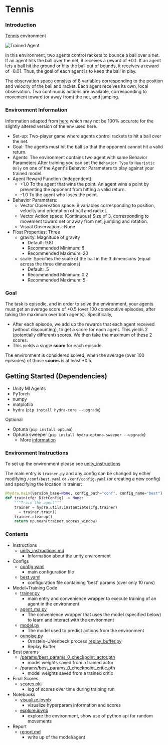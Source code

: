 [//]: # (Image References)

[trained_tennis]: https://user-images.githubusercontent.com/10624937/42135623-e770e354-7d12-11e8-998d-29fc74429ca2.gif "Trained Agent"


# Tennis

### Introduction

[Tennis](https://github.com/Unity-Technologies/ml-agents/blob/master/docs/Learning-Environment-Examples.md#tennis) environment

![Trained Agent][trained_tennis]

In this environment, two agents control rackets to bounce a ball over a net. If an agent hits the ball over the net, it receives a reward of +0.1.  If an agent lets a ball hit the ground or hits the ball out of bounds, it receives a reward of -0.01.  Thus, the goal of each agent is to keep the ball in play.

The observation space consists of 8 variables corresponding to the position and velocity of the ball and racket. Each agent receives its own, local observation.  Two continuous actions are available, corresponding to movement toward (or away from) the net, and jumping. 

### Environment Information

Information adapted from [here](https://github.com/deepanshut041/Reinforcement-Learning/tree/master/mlagents/02_tennis) which may not be 100% accurate for the slightly altered version of the env used here.

- Set-up: Two-player game where agents control rackets to hit a ball over the
  net.
- Goal: The agents must hit the ball so that the opponent cannot hit a valid return.
- Agents: The environment contains two agent with same Behavior Parameters.After training you can set the `Behavior Type` to `Heuristic Only` on one of the Agent's Behavior Parameters to play against your trained model.
- Agent Reward Function (independent):
  - +1.0 To the agent that wins the point. An agent wins a point by preventing
   the opponent from hitting a valid return.
  - -1.0 To the agent who loses the point.
- Behavior Parameters:
  - Vector Observation space: 9 variables corresponding to position, velocity
    and orientation of ball and racket.
  - Vector Action space: (Continuous) Size of 3, corresponding to movement
    toward net or away from net, jumping and rotation.
  - Visual Observations: None
- Float Properties: Three
  - gravity: Magnitude of gravity
    - Default: 9.81
    - Recommended Minimum: 6
    - Recommended Maximum: 20
  - scale: Specifies the scale of the ball in the 3 dimensions (equal across the three dimensions)
    - Default: .5
    - Recommended Minimum: 0.2
    - Recommended Maximum: 5

### Goal

The task is episodic, and in order to solve the environment, your agents must get an average score of +0.5 (over 100 consecutive episodes, after taking the maximum over both agents). Specifically,

- After each episode, we add up the rewards that each agent received (without discounting), to get a score for each agent. This yields 2 (potentially different) scores. We then take the maximum of these 2 scores.
- This yields a single **score** for each episode.

The environment is considered solved, when the average (over 100 episodes) of those **scores** is at least +0.5.


## Getting Started (Dependencies)

- Unity Ml Agents
- PyTorch
- numpy
- matplotlib
- hydra (`pip install hydra-core --upgrade`)

Optional
- Optuna (`pip install optuna`)
- Optuna sweeper (`pip install hydra-optuna-sweeper --upgrade`)
    - More [information](https://hydra.cc/docs/plugins/optuna_sweeper/)


### Environment Instructions

To set up the environment please see [unity_instructions](./unity_instructions.md)

The main entry is `trainer.py` and any config can be changed by either modifying `/conf/best.yaml` or `/conf/config.yaml` (or creating a new config) and specifying the location in trainer:

```python
@hydra.main(version_base=None, config_path="conf", config_name="best")
def train(cfg: DictConfig) -> None:
    """Train the agent"""
    trainer = hydra.utils.instantiate(cfg.trainer)
    _ = trainer.train()
    trainer.cleanup()
    return np.mean(trainer.scores_window)
```


### Contents

- Instructions
    - [unity_instructions.md](./unity_instructions.md)
        - Information about the unity environment
- Configs
    - [config.yaml](./conf/config.yaml)
        - main configuration file
    - [best.yaml](./conf/best.yaml)
        - configuration file containing 'best' params (over only 10 runs)
- Model+Training Code
    - [trainer.py](./trainer.py)
        - main entry and convenience wrapper to execute training of an agent in the environment
    - [agent_ma.py](./agent_ma.py)
        - The convenience wrapper that uses the model (specified below) to learn and interact with the environment
    - [model.py](./model.py)
        - The model used to predict actions from the environment
    - [ounoise.py](./ounoise.py)
        - Ornstein-Uhlenbeck process
     [replay_buffer.py](./replay_buffer.py)
        - Replay Buffer
- Best params
    - [/params/best_params_0_checkpoint_actor.pth](./params/best_params_0_checkpoint_actor.pth)
        - model weights saved from a trained actor
    - [/params/best_params_0_checkpoint_critic.pth](./params/best_params_0_checkpoint_critic.pth)
        - model weights saved from a trained critic
- Final Scores
    - [scores.pkl](./scores.pkl)
        - log of scores over time during training run
- Notebooks
    - [visualize.ipynb](./visualize.ipynb)
        - visualize hyperparam information and scores
    - [explore.ipynb](./explore.ipynb)
        - explore the environment, show use of python api for random movements
- Report
    - [report.md](./report.md)
        - write up of the model/agent